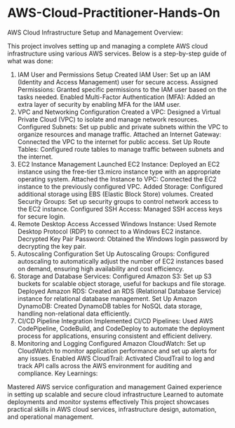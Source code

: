 # AWS-Cloud-Practitioner-Hands-On
AWS Cloud Infrastructure Setup and Management
Overview:

This project involves setting up and managing a complete AWS cloud infrastructure using various AWS services. Below is a step-by-step guide of what was done:

1. IAM User and Permissions Setup
Created IAM User: Set up an IAM (Identity and Access Management) user for secure access.
Assigned Permissions: Granted specific permissions to the IAM user based on the tasks needed.
Enabled Multi-Factor Authentication (MFA): Added an extra layer of security by enabling MFA for the IAM user.
2. VPC and Networking Configuration
Created a VPC: Designed a Virtual Private Cloud (VPC) to isolate and manage network resources.
Configured Subnets: Set up public and private subnets within the VPC to organize resources and manage traffic.
Attached an Internet Gateway: Connected the VPC to the internet for public access.
Set Up Route Tables: Configured route tables to manage traffic between subnets and the internet.
3. EC2 Instance Management
Launched EC2 Instance: Deployed an EC2 instance using the free-tier t3.micro instance type with an appropriate operating system.
Attached the Instance to VPC: Connected the EC2 instance to the previously configured VPC.
Added Storage: Configured additional storage using EBS (Elastic Block Store) volumes.
Created Security Groups: Set up security groups to control network access to the EC2 instance.
Configured SSH Access: Managed SSH access keys for secure login.
4. Remote Desktop Access
Accessed Windows Instance: Used Remote Desktop Protocol (RDP) to connect to a Windows EC2 instance.
Decrypted Key Pair Password: Obtained the Windows login password by decrypting the key pair.
5. Autoscaling Configuration
Set Up Autoscaling Groups: Configured autoscaling to automatically adjust the number of EC2 instances based on demand, ensuring high availability and cost efficiency.
6. Storage and Database Services:
Configured Amazon S3: Set up S3 buckets for scalable object storage, useful for backups and file storage.
Deployed Amazon RDS: Created an RDS (Relational Database Service) instance for relational database management.
Set Up Amazon DynamoDB: Created DynamoDB tables for NoSQL data storage, handling non-relational data efficiently.
7. CI/CD Pipeline Integration
Implemented CI/CD Pipelines: Used AWS CodePipeline, CodeBuild, and CodeDeploy to automate the deployment process for applications, ensuring consistent and efficient delivery.
8. Monitoring and Logging
Configured Amazon CloudWatch: Set up CloudWatch to monitor application performance and set up alerts for any issues.
Enabled AWS CloudTrail: Activated CloudTrail to log and track API calls across the AWS environment for auditing and compliance.
Key Learnings:

Mastered AWS service configuration and management
Gained experience in setting up scalable and secure cloud infrastructure
Learned to automate deployments and monitor systems effectively
This project showcases practical skills in AWS cloud services, infrastructure design, automation, and operational management.
